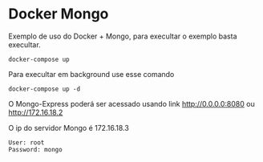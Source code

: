 # Docker Mongo

Exemplo de uso do Docker + Mongo, para execultar o exemplo basta execultar.

```shell
docker-compose up
```

Para execultar em background use esse comando

```shell
docker-compose up -d
```

O Mongo-Express poderá ser acessado usando link http://0.0.0.0:8080 ou http://172.16.18.2

O ip do servidor Mongo é 172.16.18.3

```text
User: root
Password: mongo
```
